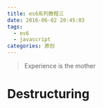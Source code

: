 ```yaml
---
title: es6系列教程三
date: 2016-06-02 20:45:03
tags:
  - es6
  - javascript
categories: 原创
---
```

> Experience is the mother

# Destructuring
